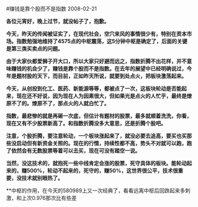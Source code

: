 #赚钱是靠个股而不是指数
2008-02-21

**各位元宵好，晚上过节，就没帖子了，抱歉。**

**今天，昨天的传闻被证实了，在现代社会，空穴来风的事情很少有，特别在资本市场。指数勉强地维持了4575点的中枢震荡，这5分钟中枢是确定了，后面的关键是第三类买卖点的问题。**

**由于大家伙都爱狮子开大口，所以大家只好避而远之，指数折腾不出花样，并不意味赚钱的机会少了，赚钱是靠个股而不是指数。在去年的展望中已经明确说过，今年是题材股的天下，而目前，正如昨天所说，就要到处点火，把板块激荡起来。**

**今天，从创投到化工、医药、新能源等等，都被点了一次，这板块轮动是否能起来，现在还不好说，因为现在人为因素很大，但如果光是点火的人忙乎，最终是燎原不了的。燎原不了，那点火的人就白忙了。**

**指数，最悲惨的就是再砸一次底，但估计有题材的股票，最多就顺着洗洗，你看，现在又有不少股票新高了。和指数折腾没多大意思，还是折腾个股吧。**

**注意，个股折腾，要注意轮动，一个板块涨起来了，就没必要去追高，要买也买那些没启动但有新资金关照的。现在的行情，持续性都不高，势头不对就可以跑，跑了依然会有无数股票等着可以去买，现在可没有踏空一说。**

**当然，没这技术的，就抱死一些中线肯定会涨的股票，死守具体的板块。能轮动起来的，赚500%，轮动不起来的，死守的，赚50%，这世界很公平，技术很重要，没技术就别眼热了。**
 
**中枢的作用，在今天的580989上又一次经典了，看看远离中枢后回跌起来多刺激，和上次0.976那次比有些差